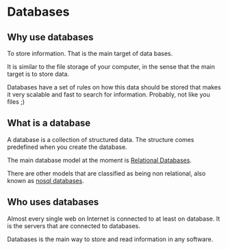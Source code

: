 # Databases

## Why use databases

To store information. That is the main target of data bases.

It is similar to the file storage of your computer, in the sense that the main target is to store data.

Databases have a set of rules on how this data should be stored that makes it very scalable and fast to search for information. Probably, not like you files ;)

## What is a database

A database is a collection of structured data. The structure comes predefined when you create the database.

The main database model at the moment is [Relational Databases](./relational.md).

There are other models that are classified as being non relational, also known as [nosql databases](./non-relational.md).

## Who uses databases

Almost every single web on Internet is connected to at least on database. It is the servers that are connected to databases.

Databases is the main way to store and read information in any software.
